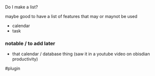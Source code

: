Do I make a list?

maybe good to have a list of features that  may or maynot be used
- calendar
- task

### notable / to add later
- that calendar / database thing (saw it in a youtube video on obisdian productivity)

#plugin